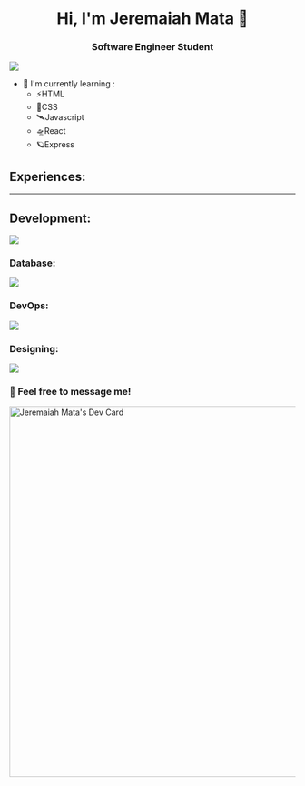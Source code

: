 <h1 align="center">Hi, I'm Jeremaiah Mata 👋</h1>
<h3 align="center"> Software Engineer Student </h3>

![](https://komarev.com/ghpvc/?username=jeremaiiiahmata&style=flat-square&color=blueviolet)

<ul>
  <li>🌱 I'm currently learning :
    <ul>
      <li>⚡HTML</li>
      <li>🚀CSS</li>
      <li>🛰Javascript</li>
      <li>🛸React</li>
      <li>🪐Express</li>
    </ul>
    </li>
</ul>

<h2 align="left">Experiences:</h2>
<hr>

<h2 align="left">Development:</h2>
  <p align="left">
  <img src="https://skillicons.dev/icons?i=html,css,js,cpp,py,java,kotlin,nodejs,git,apollo,graphql,react alt="Languages Learned">
</p>

<h3 align="left">Database:</h3>
  <p align="left">
  <img src="https://skillicons.dev/icons?i=mysql,mongodb,firebase alt="Database">
</p>

<h3 align="left">DevOps:</h3>
  <p align="left">
  <img src="https://skillicons.dev/icons?i=jenkins,docker,kubernetes alt="DevOps">
</p>

<h3 align="left">Designing:</h3>
  <p align="left">
  <img src="https://skillicons.dev/icons?i=ps,ae,pr,figma alt="Designing">
</p>

<h3>💬 Feel free to message me!</h3>

<a href="https://app.daily.dev/jeremaiahmata">
  <img src="https://api.daily.dev/devcards/v2/Thcuofdk6AeUXMv50Pp8V.png?type=wide&r=acv" width="652" alt="Jeremaiah Mata's Dev Card"/>
</a>

<!--
**jeremaiiiahmata/jeremaiiiahmata** is a ✨ _special_ ✨ repository because its `README.md` (this file) appears on your GitHub profile.

Here are some ideas to get you started:

- 🔭 I’m currently working on ...
- 🌱 I’m currently learning ...
- 👯 I’m looking to collaborate on ...
- 🤔 I’m looking for help with ...
- 💬 Ask me about ...
- 📫 How to reach me: ...
- 😄 Pronouns: ...
- ⚡ Fun fact: ...
-->
